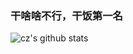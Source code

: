### 干啥啥不行，干饭第一名

![cz's github stats](https://github-readme-stats.vercel.app/api?username=Zhao-sai-sai)


<!--
**Zhao-sai-sai/Zhao-sai-sai** is a ✨ _special_ ✨ repository because its `README.md` (this file) appears on your GitHub profile.

Here are some ideas to get you started:

- 🔭 I’m currently working on ...
- 🌱 I’m currently learning ...
- 👯 I’m looking to collaborate on ...
- 🤔 I’m looking for help with ...
- 💬 Ask me about ...
- 📫 How to reach me: ...
- 😄 Pronouns: ...
- ⚡ Fun fact: ...
-->
